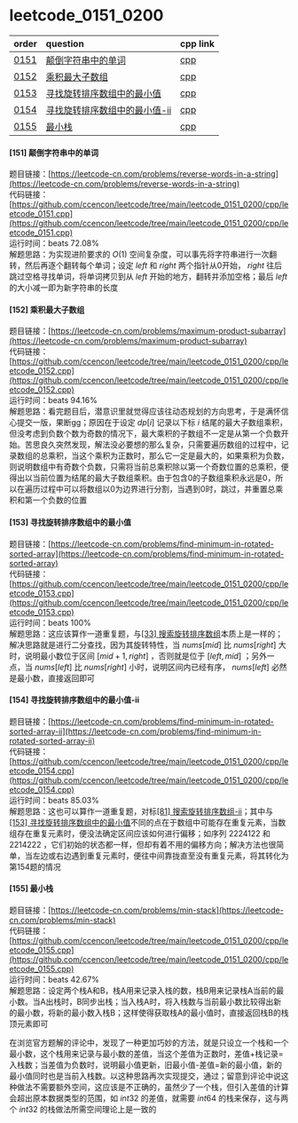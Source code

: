 # leetcode_0151_0200
|order|question|cpp link|
|:-|:-|:-|
|[0151](#0151)|[颠倒字符串中的单词](#0151)|[cpp](https://github.com/ccencon/leetcode/tree/main/leetcode_0151_0200/cpp/leetcode_0151.cpp)|
|[0152](#0152)|[乘积最大子数组](#0152)|[cpp](https://github.com/ccencon/leetcode/tree/main/leetcode_0151_0200/cpp/leetcode_0152.cpp)|
|[0153](#0153)|[寻找旋转排序数组中的最小值](#0153)|[cpp](https://github.com/ccencon/leetcode/tree/main/leetcode_0151_0200/cpp/leetcode_0153.cpp)|
|[0154](#0154)|[寻找旋转排序数组中的最小值-ii](#0154)|[cpp](https://github.com/ccencon/leetcode/tree/main/leetcode_0151_0200/cpp/leetcode_0154.cpp)|
|[0155](#0155)|[最小栈](#0155)|[cpp](https://github.com/ccencon/leetcode/tree/main/leetcode_0151_0200/cpp/leetcode_0155.cpp)|

#### <span id=0151>[151] 颠倒字符串中的单词</span>
题目链接：[https://leetcode-cn.com/problems/reverse-words-in-a-string](https://leetcode-cn.com/problems/reverse-words-in-a-string)  
代码链接：[https://github.com/ccencon/leetcode/tree/main/leetcode_0151_0200/cpp/leetcode_0151.cpp](https://github.com/ccencon/leetcode/tree/main/leetcode_0151_0200/cpp/leetcode_0151.cpp)  
运行时间：beats 72.08%  
解题思路：为实现进阶要求的 $O(1)$ 空间复杂度，可以事先将字符串进行一次翻转，然后再逐个翻转每个单词；设定 $left$ 和 $right$ 两个指针从0开始， $right$ 往后跳过空格寻找单词，将单词拷贝到从 $left$ 开始的地方，翻转并添加空格；最后 $left$ 的大小减一即为新字符串的长度
#### <span id=0152>[152] 乘积最大子数组</span>
题目链接：[https://leetcode-cn.com/problems/maximum-product-subarray](https://leetcode-cn.com/problems/maximum-product-subarray)  
代码链接：[https://github.com/ccencon/leetcode/tree/main/leetcode_0151_0200/cpp/leetcode_0152.cpp](https://github.com/ccencon/leetcode/tree/main/leetcode_0151_0200/cpp/leetcode_0152.cpp)  
运行时间：beats 94.16%  
解题思路：看完题目后，潜意识里就觉得应该往动态规划的方向思考，于是满怀信心提交一版，果断gg；原因在于设定 $dp[i]$ 记录以下标 $i$ 结尾的最大子数组乘积，但没考虑到负数个数为奇数的情况下，最大乘积的子数组不一定是从第一个负数开始。苦思良久突然发现，解法没必要想的那么复杂，只需要遍历数组的过程中，记录数组的总乘积，当这个乘积为正数时，那么它一定是最大的，如果乘积为负数，则说明数组中有奇数个负数，只需将当前总乘积除以第一个奇数位置的总乘积，便得出以当前位置为结尾的最大子数组乘积。由于包含0的子数组乘积永远是0，所以在遍历过程中可以将数组以0为边界进行分割，当遇到0时，跳过，并重置总乘积和第一个负数的位置
#### <span id=0153>[153] 寻找旋转排序数组中的最小值</span>
题目链接：[https://leetcode-cn.com/problems/find-minimum-in-rotated-sorted-array](https://leetcode-cn.com/problems/find-minimum-in-rotated-sorted-array)  
代码链接：[https://github.com/ccencon/leetcode/tree/main/leetcode_0151_0200/cpp/leetcode_0153.cpp](https://github.com/ccencon/leetcode/tree/main/leetcode_0151_0200/cpp/leetcode_0153.cpp)  
运行时间：beats 100%  
解题思路：这应该算作一道重复题，与[[33] 搜索旋转排序数组](https://github.com/ccencon/leetcode/tree/main/leetcode_0001_0050#0033)本质上是一样的；解决思路就是进行二分查找，因为其旋转特性，当 $nums[mid]$ 比 $nums[right]$ 大时，说明最小数位于区间 $[mid+1, right]$ ，否则就是位于 $[left, mid]$ ；另外一点，当 $nums[left]$ 比 $nums[right]$ 小时，说明区间内已经有序， $nums[left]$ 必然是最小数，直接返回即可
#### <span id=0154>[154] 寻找旋转排序数组中的最小值-ii</span>
题目链接：[https://leetcode-cn.com/problems/find-minimum-in-rotated-sorted-array-ii](https://leetcode-cn.com/problems/find-minimum-in-rotated-sorted-array-ii)  
代码链接：[https://github.com/ccencon/leetcode/tree/main/leetcode_0151_0200/cpp/leetcode_0154.cpp](https://github.com/ccencon/leetcode/tree/main/leetcode_0151_0200/cpp/leetcode_0154.cpp)  
运行时间：beats 85.03%  
解题思路：这也可以算作一道重复题，对标[[81] 搜索旋转排序数组-ii](https://github.com/ccencon/leetcode/tree/main/leetcode_0051_0100#0081)；其中与[[153] 寻找旋转排序数组中的最小值](#0153)不同的点在于数组中可能存在重复元素，当数组存在重复元素时，便没法确定区间应该如何进行偏移；如序列 $2 2 2 4 1 2 2$ 和 $2 2 1 4 2 2 2$ ，它们初始的状态都一样，但却有着不用的偏移方向；解决方法也很简单，当左边或右边遇到重复元素时，便往中间靠拢直至没有重复元素，将其转化为第154题的情况
#### <span id=0155>[155] 最小栈</span>
题目链接：[https://leetcode-cn.com/problems/min-stack](https://leetcode-cn.com/problems/min-stack)  
代码链接：[https://github.com/ccencon/leetcode/tree/main/leetcode_0151_0200/cpp/leetcode_0155.cpp](https://github.com/ccencon/leetcode/tree/main/leetcode_0151_0200/cpp/leetcode_0155.cpp)  
运行时间：beats 42.67%  
解题思路：设定两个栈A和B，栈A用来记录入栈的数，栈B用来记录栈A当前的最小数。当A出栈时，B同步出栈；当入栈A时，将入栈数与当前最小数比较得出新的最小数，将新的最小数入栈B；这样使得获取栈A的最小值时，直接返回栈B的栈顶元素即可

在浏览官方题解的评论中，发现了一种更加巧妙的方法，就是只设立一个栈和一个最小数，这个栈用来记录与最小数的差值，当这个差值为正数时，差值+栈记录=入栈数；当差值为负数时，说明最小值更新，旧最小值-差值=新的最小值，新的最小值同时也是当前入栈数。以这种思路再次实现提交，通过；留意到评论中说这种做法不需要额外空间，这应该是不正确的，虽然少了一个栈，但引入差值的计算会超出原本数据类型的范围，如 $int32$ 的差值，就需要 $int64$ 的栈来保存，这与两个 $int32$ 的栈做法所需空间理论上是一致的
